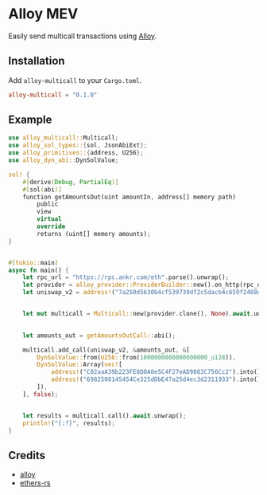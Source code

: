 # Alloy MEV

Easily send multicall transactions using [Alloy].

[Alloy]: https://github.com/alloy-rs/alloy

## Installation

Add `alloy-multicall` to your `Cargo.toml`.

```toml
alloy-multicall = "0.1.0"
```

## Example

```rust
use alloy_multicall::Multicall;
use alloy_sol_types::{sol, JsonAbiExt};
use alloy_primitives::{address, U256};
use alloy_dyn_abi::DynSolValue;

sol! {
    #[derive(Debug, PartialEq)]
    #[sol(abi)]
    function getAmountsOut(uint amountIn, address[] memory path)
        public
        view
        virtual
        override
        returns (uint[] memory amounts);
}


#[tokio::main]
async fn main() {
    let rpc_url = "https://rpc.ankr.com/eth".parse().unwrap();
    let provider = alloy_provider::ProviderBuilder::new().on_http(rpc_url);  
    let uniswap_v2 = address!("7a250d5630b4cf539739df2c5dacb4c659f2488d");


    let mut multicall = Multicall::new(provider.clone(), None).await.unwrap();

    
    let amounts_out = getAmountsOutCall::abi();

    multicall.add_call(uniswap_v2, &amounts_out, &[
        DynSolValue::from(U256::from(1000000000000000000_u128)),
        DynSolValue::Array(vec![
            address!("C02aaA39b223FE8D0A0e5C4F27eAD9083C756Cc2").into(), 
            address!("6982508145454Ce325dDbE47a25d4ec3d2311933").into()
        ]),
    ], false);


    let results = multicall.call().await.unwrap();
    println!("{:?}", results);
}
```


## Credits

- [alloy]
- [ethers-rs]

[alloy]: https://github.com/alloy-rs
[ethers-rs]: https://github.com/gakonst/ethers-rs